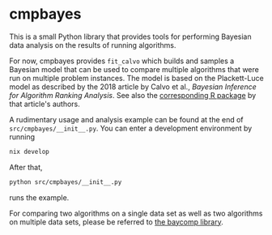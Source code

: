 # cmpbayes


This is a small Python library that provides tools for performing Bayesian data
analysis on the results of running algorithms.


For now, cmpbayes provides `fit_calvo` which builds and samples a Bayesian model
that can be used to compare multiple algorithms that were run on multiple
problem instances. The model is based on the Plackett-Luce model as described by
the 2018 article by Calvo et al., *Bayesian Inference for Algorithm Ranking
Analysis*. See also the [corresponding R
package](https://github.com/b0rxa/scmamp) by that article's authors.


A rudimentary usage and analysis example can be found at the end of
`src/cmpbayes/__init__.py`. You can enter a development environment by running

```bash
nix develop
```

After that,

```bash
python src/cmpbayes/__init__.py
```

runs the example.


For comparing two algorithms on a single data set as well as two algorithms on
multiple data sets, please be referred to [the baycomp
library](https://github.com/janezd/baycomp).
